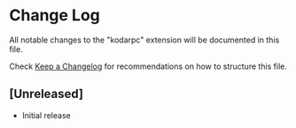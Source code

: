 # Change Log

All notable changes to the "kodarpc" extension will be documented in this file.

Check [Keep a Changelog](http://keepachangelog.com/) for recommendations on how to structure this file.

## [Unreleased]

- Initial release